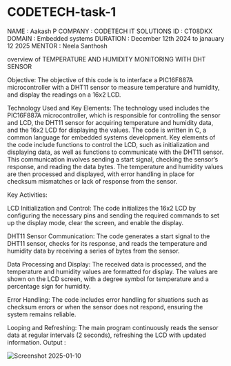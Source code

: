 # CODETECH-task-1
NAME : Aakash P
COMPANY : CODETECH IT SOLUTIONS
ID : CT08DKX
DOMAIN : Embedded systems
DURATION : December 12th 2024 to janauary 12 2025
MENTOR : Neela Santhosh

overview of TEMPERATURE AND HUMIDITY MONITORING WITH DHT SENSOR

Objective:
The objective of this code is to interface a PIC16F887A microcontroller with a DHT11 sensor to measure temperature and humidity, and display the readings on a 16x2 LCD.

Technology Used and Key Elements:
The technology used includes the PIC16F887A microcontroller, which is responsible for controlling the sensor and LCD, the DHT11 sensor for acquiring temperature and humidity data, and the 16x2 LCD for displaying the values. The code is written in C, a common language for embedded systems development. Key elements of the code include functions to control the LCD, such as initialization and displaying data, as well as functions to communicate with the DHT11 sensor. This communication involves sending a start signal, checking the sensor’s response, and reading the data bytes. The temperature and humidity values are then processed and displayed, with error handling in place for checksum mismatches or lack of response from the sensor.

Key Activities:

LCD Initialization and Control:
The code initializes the 16x2 LCD by configuring the necessary pins and sending the required commands to set up the display mode, clear the screen, and enable the display.

DHT11 Sensor Communication:
The code generates a start signal to the DHT11 sensor, checks for its response, and reads the temperature and humidity data by receiving a series of bytes from the sensor.

Data Processing and Display:
The received data is processed, and the temperature and humidity values are formatted for display. The values are shown on the LCD screen, with a degree symbol for temperature and a percentage sign for humidity.

Error Handling:
The code includes error handling for situations such as checksum errors or when the sensor does not respond, ensuring the system remains reliable.

Looping and Refreshing:
The main program continuously reads the sensor data at regular intervals (2 seconds), refreshing the LCD with updated information.
Output :

![Screenshot 2025-01-10](https://github.com/user-attachments/assets/2b49f97d-2a8c-441f-aff0-7d343a7a4205)



